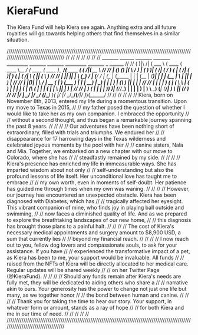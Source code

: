 # KieraFund
The Kiera Fund will help Kiera see again. Anything extra and all future royalties will go towards helping others that find themselves in a similar situation. 

//////////////////////////////////////////////////////////////////////////////////////////////////////////////////////////////////
//                                                                                                                              //
//                                                                                                                              //
//                                                                                                                              //
//     _______             ______   _______  _______ _________   _______  _______ _________ _______  _        ______            //
//    (       )|\     /|  (  ___ \ (  ____ \(  ____ \\__   __/  (  ____ \(  ____ )\__   __/(  ____ \( (    /|(  __  \           //
//    | () () |( \   / )  | (   ) )| (    \/| (    \/   ) (     | (    \/| (    )|   ) (   | (    \/|  \  ( || (  \  )          //
//    | || || | \ (_) /   | (__/ / | (__    | (_____    | |     | (__    | (____)|   | |   | (__    |   \ | || |   ) |          //
//    | |(_)| |  \   /    |  __ (  |  __)   (_____  )   | |     |  __)   |     __)   | |   |  __)   | (\ \) || |   | |          //
//    | |   | |   ) (     | (  \ \ | (            ) |   | |     | (      | (\ (      | |   | (      | | \   || |   ) |          //
//    | )   ( |   | |     | )___) )| (____/\/\____) |   | |     | )      | ) \ \_____) (___| (____/\| )  \  || (__/  )          //
//    |/     \|   \_/     |/ \___/ (_______/\_______)   )_(     |/       |/   \__/\_______/(_______/|/    )_)(______/           //
//                                                                                                                              //
//                                                                                                                              //
//    Kiera, born on November 8th, 2013, entered my life during a momentous transition. Upon my move to Texas in 2015,          //
//    my father posed the question of whether I would like to take her as my own companion. I embraced the opportunity          //
//    without a second thought, and thus began a remarkable journey spanning the past 8 years.                                  //
//                                                                                                                              //
//    Our adventures have been nothing short of extraordinary, filled with trials and triumphs. We endured her                  //
//    disappearance for 17 harrowing days in the Texas wilderness and celebrated joyous moments by the pool with her            //
//    canine sisters, Nala and Mia. Together, we embarked on a new chapter with our move to Colorado, where she has             //
//    steadfastly remained by my side.                                                                                          //
//                                                                                                                              //
//    Kiera's presence has enriched my life in immeasurable ways. She has imparted wisdom about not only                        //
//    self-understanding but also the profound lessons of life itself. Her unconditional love has taught me to embrace          //
//    my own worth, even in moments of self-doubt. Her patience has guided me through times when my own was waning.             //
//                                                                                                                              //
//    However, our journey has encountered an unexpected obstacle. Kiera has been diagnosed with Diabetes, which has            //
//    tragically affected her eyesight. This vibrant companion of mine, who finds joy in playing ball outside and swimming,     //
//    now faces a diminished quality of life. And as we prepared to explore the breathtaking landscapes of our new home,        //
//    this diagnosis has brought those plans to a painful halt.                                                                 //
//                                                                                                                              //
//    The cost of Kiera's necessary medical appointments and surgery amount to $8,900 USD, a sum that currently lies            //
//    beyond my financial reach.                                                                                                //
//                                                                                                                              //
//    I now reach out to you, fellow dog lovers and compassionate souls, to ask for your assistance. If you have                //
//    experienced the transformative impact of a pet, as Kiera has been to me, your support would be invaluable. All funds      //
//    raised from the NFTs of Kiera will be directly allocated to her medical care. Regular updates will be shared weekly       //
//    on her Twitter Page (@KieraFund).                                                                                         //
//                                                                                                                              //
//    Should any funds remain after Kiera's needs are fully met, they will be dedicated to aiding others who share a            //
//    narrative akin to ours. Your generosity has the power to change not just one life but many, as we together honor          //
//    the bond between human and canine.                                                                                        //
//                                                                                                                              //
//    Thank you for taking the time to hear our story. Your support, in whatever form or amount, stands as a ray of hope        //
//    for both Kiera and me in our time of need.                                                                                //
//                                                                                                                              //
//                                                                                                                              //
//////////////////////////////////////////////////////////////////////////////////////////////////////////////////////////////////
